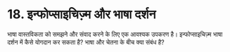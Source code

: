 # 18. इन्फोप्साइचिज़्म और भाषा दर्शन

भाषा वास्तविकता को समझने और संवाद करने के लिए एक आवश्यक उपकरण है। इन्फोप्साइचिज़्म भाषा दर्शन में कैसे योगदान कर सकता है? भाषा और चेतना के बीच क्या संबंध है?
